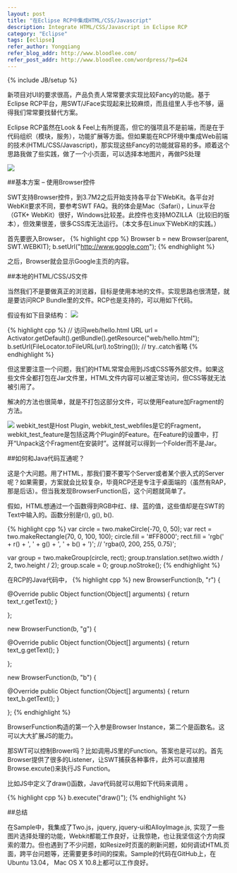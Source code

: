 ```yaml
---
layout: post
title: "在Eclipse RCP中集成HTML/CSS/Javascript"
description: Integrate HTML/CSS/Javascript in Eclipse RCP
category: "Eclipse"
tags: [eclipse]
refer_author: Yongqiang
refer_blog_addr: http://www.bloodlee.com/
refer_post_addr: http://www.bloodlee.com/wordpress/?p=624
---
```

{% include JB/setup %}

 
 新项目对UI的要求很高，产品负责人常常要求实现比较Fancy的功能。基于Eclipse RCP平台，用SWT/JFace实现起来比较麻烦，而且组里人手也不够，逼得我们常常要找替代方案。

Eclipse RCP虽然在Look & Feel上有所提高，但它的强项且不是前端，而是在于代码组织（模块，服务），功能扩展等方面。但如果能在RCP环境中集成Ｗeb前端的技术(HTML/CSS/Javascript)，那实现这些Fancy的功能就容易的多。顺着这个思路我做了些实践，做了一个小页面，可以选择本地图片，再做PS处理

![](http://www.bloodlee.com/wordpress/wp-content/uploads/2013/06/webkit_sample.png)


##基本方案 – 使用Browser控件

SWT支持Browser控件，到3.7M2之后开始支持各平台下WebKit。各平台对WebKit要求不同，要参考SWT FAQ。我的体会是Mac（Safari），Linux平台（GTK+ WebKit）很好，Windows比较差。此控件也支持MOZILLA（比较旧的版本），但效果很差，很多CSS库无法运行。（本文多在Linux下WebKit的实践。）

首先要嵌入Browser，
{% highlight cpp %}
Browser b = new Browser(parent, SWT.WEBKIT);
b.setUrl("http://www.google.com");
{% endhighlight %}

之后，Browser就会显示Google主页的内容。

##本地的HTML/CSS/JS文件

当然我们不是要做真正的浏览器，目标是使用本地的文件。实现思路也很清楚，就是要访问RCP Bundle里的文件。RCP也是支持的，可以用如下代码。

假设有如下目录结构：
![](http://www.bloodlee.com/wordpress/wp-content/uploads/2013/06/web_folder.png)

{% highlight cpp %}
// 访问web/hello.html
URL url = Activator.getDefault().getBundle().getResource("web/hello.html");
b.setUrl(FileLocator.toFileURL(url).toString()); // try..catch省略
{% endhighlight %}

但这里要注意一个问题，我们的HTML常常会用到JS或CSS等外部文件。如果这些文件全都打包在Jar文件里，HTML文件内容可以被正常访问，但CSS等就无法被引用了。

解决的方法也很简单，就是不打包这部分文件，可以使用Feature加Fragment的方法。


![](http://www.bloodlee.com/wordpress/wp-content/uploads/2013/06/code_structure.png)
webkit_test是Host Plugin, webkit_test_webfiles是它的Fragment，webkit_test_feature是包括这两个Plugin的Feature。在Feature的设置中，打开“Unpack这个Fragment在安装时”。这样就可以得到一个Folder而不是Jar。

##如何和Java代码互通呢？

这是个大问题。用了HTML，那我们要不要写个Server或者某个嵌入式的Server呢？如果需要，方案就会比较复杂，毕竟RCP还是专注于桌面端的（虽然有RAP，那是后话）。但当我发现BrowserFunction后，这个问题就简单了。

假如，HTML想通过一个函数得到RGB中红、绿、蓝的值，这些值却是在SWT的Text中输入的。函数分别是r(), g(), b().

{% highlight cpp %}
var circle = two.makeCircle(-70, 0, 50);
var rect = two.makeRectangle(70, 0, 100, 100);
circle.fill = '#FF8000';
rect.fill = 'rgb(' + r() + ', ' + g() + ', ' + b() + ')'; // 'rgba(0, 200, 255, 0.75)';
 
var group = two.makeGroup(circle, rect);
group.translation.set(two.width / 2, two.height / 2);
group.scale = 0;
group.noStroke();
{% endhighlight %}

在RCP的Java代码中，
{% highlight cpp %}
new BrowserFunction(b, "r") {
 
  @Override
  public Object function(Object[] arguments) {
    return text_r.getText();
  }
 
};
 
new BrowserFunction(b, "g") {
 
  @Override
  public Object function(Object[] arguments) {
    return text_g.getText();
  }
 
};
 
new BrowserFunction(b, "b") {
 
  @Override
  public Object function(Object[] arguments) {
    return text_b.getText();
  }
 
};
{% endhighlight %}

BrowserFunction构造的第一个入参是Browser Instance，第二个是函数名。这可以大大扩展JS的能力。

那SWT可以控制Brower吗？比如调用JS里的Function。答案也是可以的。首先Browser提供了很多的Listener，让SWT捕获各种事件，此外可以直接用Browse.excute()来执行JS Function。

比如JS中定义了draw()函数，Java代码就可以用如下代码来调用 。

{% highlight cpp %}
b.execute("draw()");
{% endhighlight %}

##总结

在Sample中，我集成了Two.js，jquery, jquery-ui和AlloyImage.js, 实现了一些图片选择处理的功能，Webkit都能工作良好，让我惊艳，也让我坚信这个方向探索的潜力。但也遇到了不少问题，如Resize时页面的刷新问题，如何调试HTML页面，跨平台问题等，还需要更多时间的探索。Sample的代码在GitHub上，在Ubuntu 13.04， Mac OS X 10.8上都可以工作良好。